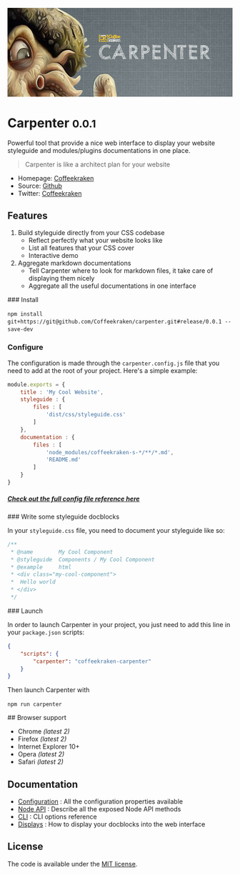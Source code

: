 ![Coffeekraken Carpenter](/.resources/doc-header.jpg)

# Carpenter <small>0.0.1</small>

Powerful tool that provide a nice web interface to display your website styleguide and modules/plugins documentations in one place.

> Carpenter is like a architect plan for your website

* Homepage: [Coffeekraken](http://coffeekraken.io)
* Source: [Github](http://github.com/coffeekraken/styleguide)
* Twitter: [Coffeekraken](https://twitter.com/coffeekrakenio)

## Features

1. Build styleguide directly from your CSS codebase
	- Reflect perfectly what your website looks like
	- List all features that your CSS cover
	- Interactive demo
2. Aggregate markdown documentations
	- Tell Carpenter where to look for markdown files, it take care of displaying them nicely
	- Aggregate all the useful documentations in one interface

### Install

```npm install git+https://git@github.com/Coffeekraken/carpenter.git#release/0.0.1 --save-dev```

### Configure

The configuration is made through the ```carpenter.config.js``` file that you need to add at the root of your project.
Here's a simple example:

```js
module.exports = {
	title : 'My Cool Website',
	styleguide : {
		files : [
			'dist/css/styleguide.css'
		]
	},
	documentation : {
		files : [
			'node_modules/coffeekraken-s-*/**/*.md',
			'README.md'
		]
	}
}
```

##### [Check out the full config file reference here](doc/config.md)

### Write some styleguide docblocks

In your ```styleguide.css``` file, you need to document your styleguide like so:

```css
/**
 * @name 		My Cool Component
 * @styleguide 	Components / My Cool Component
 * @example 	html
 * <div class="my-cool-component">
 * 	Hello world
 * </div>
 */
```

### Launch

In order to launch Carpenter in your project, you just need to add this line in your ```package.json``` scripts:

```json
{
	"scripts": {
		"carpenter": "coffeekraken-carpenter"
	}
}
```

Then launch Carpenter with

```npm run carpenter```

## Browser support

* Chrome *(latest 2)*
* Firefox *(latest 2)*
* Internet Explorer 10+
* Opera *(latest 2)*
* Safari *(latest 2)*

## Documentation

- [Configuration](doc/config.md) : All the configuration properties available
- [Node API](doc/node-api.md) : Describe all the exposed Node API methods
- [CLI](doc/cli.md) : CLI options reference
- [Displays](doc/displays.md) : How to display your docblocks into the web interface

## License

The code is available under the [MIT license](LICENSE.txt).

